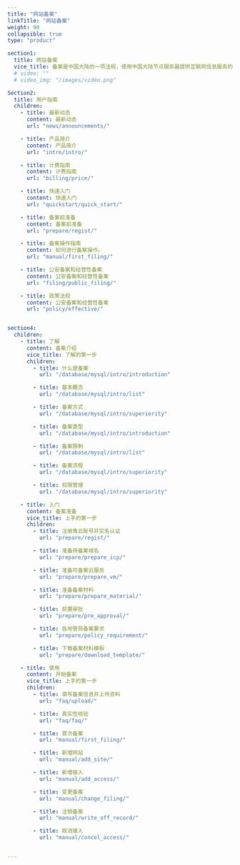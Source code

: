```yaml
---
title: "网站备案"
linkTitle: "网站备案"
weight: 90
collapsible: true
type: "product"

section1:
  title: 网站备案
  vice_title: 备案是中国大陆的一项法规，使用中国大陆节点服务器提供互联网信息服务的用户，需要在服务器提供商处提交备案申请。青云提供免费的备案服务。
  # video: ""
  # video_img: "/images/video.png"

Section2:
  title: 用户指南
  children:
    - title: 最新动态
      content: 最新动态
      url: "news/announcements/"

    - title: 产品简介
      content: 产品简介
      url: "intro/intro/"

    - title: 计费指南
      content: 计费指南
      url: "billing/price/"

    - title: 快速入门
      content: 快速入门
      url: "quickstart/quick_start/"

    - title: 备案前准备
      content: 备案前准备
      url: "prepare/regist/"

    - title: 备案操作指南
      content: 如何进行备案操作。
      url: "manual/first_filing/"

    - title: 公安备案和经营性备案
      content: 公安备案和经营性备案
      url: "filing/public_filing/"

    - title: 政策法规
      content: 公安备案和经营性备案
      url: "policy/effective/"


section4:
  children:
    - title: 了解
      content: 备案介绍
      vice_title: 了解的第一步
      children:
        - title: 什么是备案
          url: "/database/mysql/intro/introduction"

        - title: 基本概念
          url: "/database/mysql/intro/list"

        - title: 备案方式
          url: "/database/mysql/intro/superiority"

        - title: 备案类型
          url: "/database/mysql/intro/introduction"

        - title: 备案限制
          url: "/database/mysql/intro/list"

        - title: 备案流程
          url: "/database/mysql/intro/superiority"

        - title: 权限管理
          url: "/database/mysql/intro/superiority"

    - title: 入门
      content: 备案准备
      vice_title: 上手的第一步
      children: 
        - title: 注册青云账号并实名认证
          url: "prepare/regist/"

        - title: 准备待备案域名
          url: "prepare/prepare_icp/"

        - title: 准备可备案云服务
          url: "prepare/prepare_vm/"

        - title: 准备备案材料
          url: "prepare/prepare_material/"

        - title: 前置审批
          url: "prepare/pre_approval/"

        - title: 各地管局备案要求
          url: "prepare/policy_requirement/"

        - title: 下载备案材料模板
          url: "prepare/download_template/"

    - title: 使用
      content: 开始备案
      vice_title: 上手的第一步
      children: 
        - title: 填写备案信息并上传资料
          url: "faq/upload/"

        - title: 真实性核验
          url: "faq/faq/"

        - title: 首次备案
          url: "manual/first_filing/"

        - title: 新增网站
          url: "manual/add_site/"

        - title: 新增接入
          url: "manual/add_access/"

        - title: 变更备案
          url: "manual/change_filing/"

        - title: 注销备案
          url: "manual/write_off_record/"

        - title: 取消接入
          url: "manual/concel_access/"


---
```





<!-- type: "product" 这个参数表明这是一个产品index页面 -->
<!-- section1 为产品index页面 主标题 副标题 video  video_img为视频图片  -->
<!-- section2 为产品index页面 第一个大块的用户文档配置  -->
<!-- section3 为产品index页面 第二个大块的开发者文档配置  -->
<!-- section4 为产品index页面 第三个大块的学习路径配置  -->
